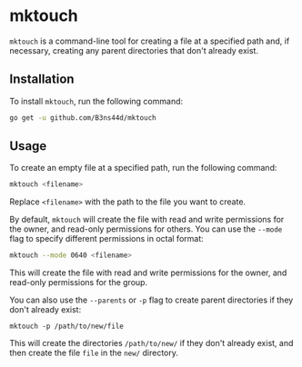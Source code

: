 # mktouch

`mktouch` is a command-line tool for creating a file at a specified path and, if necessary, creating any parent directories that don't already exist.

## Installation

To install `mktouch`, run the following command:

```bash
go get -u github.com/B3ns44d/mktouch
```


## Usage

To create an empty file at a specified path, run the following command:

```bash
mktouch <filename>

```

Replace `<filename>` with the path to the file you want to create.

By default, `mktouch` will create the file with read and write permissions for the owner, and read-only permissions for others. You can use the `--mode` flag to specify different permissions in octal format:

```bash
mktouch --mode 0640 <filename>

```

This will create the file with read and write permissions for the owner, and read-only permissions for the group.

You can also use the `--parents` or `-p` flag to create parent directories if they don't already exist:

```
mktouch -p /path/to/new/file

```

This will create the directories `/path/to/new/` if they don't already exist, and then create the file `file` in the `new/` directory.
